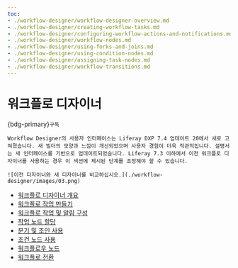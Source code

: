 ```yaml
---
toc:
- ./workflow-designer/workflow-designer-overview.md
- ./workflow-designer/creating-workflow-tasks.md
- ./workflow-designer/configuring-workflow-actions-and-notifications.md
- ./workflow-designer/workflow-nodes.md
- ./workflow-designer/using-forks-and-joins.md
- ./workflow-designer/using-condition-nodes.md
- ./workflow-designer/assigning-task-nodes.md
- ./workflow-designer/workflow-transitions.md
---
```

# 워크플로 디자이너

{bdg-primary}`구독`


```{note}
Workflow Designer의 사용자 인터페이스는 Liferay DXP 7.4 업데이트 20에서 새로 고쳐졌습니다. 새 빌더의 모양과 느낌이 개선되었으며 사용자 경험이 더욱 직관적입니다. 설명서는 새 인터페이스를 기반으로 업데이트되었습니다. Liferay 7.3 이하에서 이전 워크플로 디자이너를 사용하는 경우 이 섹션에 제시된 단계를 조정해야 할 수 있습니다.

![이전 디자이너와 새 디자이너를 비교하십시오.](./workflow-designer/images/03.png)
```

* [워크플로 디자이너 개요](./workflow-designer/workflow-designer-overview.md)
* [워크플로 작업 만들기](./workflow-designer/creating-workflow-tasks.md)
* [워크플로 작업 및 알림 구성](./workflow-designer/configuring-workflow-actions-and-notifications.md)
* [작업 노드 할당](./workflow-designer/assigning-task-nodes.md)
* [분기 및 조인 사용](./workflow-designer/using-forks-and-joins.md)
* [조건 노드 사용](./workflow-designer/using-condition-nodes.md)
* [워크플로우 노드](./workflow-designer/workflow-nodes.md)
* [워크플로 전환](./workflow-designer/workflow-transitions.md)
